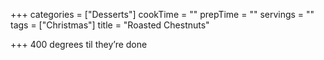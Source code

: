 +++
categories = ["Desserts"]
cookTime = ""
prepTime = ""
servings = ""
tags = ["Christmas"]
title = "Roasted Chestnuts"

+++
400 degrees til they’re done